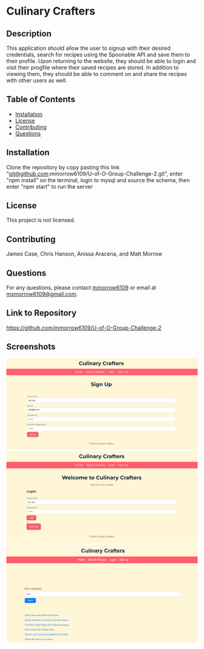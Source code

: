 
# Culinary Crafters

## Description
This application should allow the user to signup with their desired credentials, search for recipes using the Spoonable API and save them to their profile.  Upon returning to the website, they should be able to login and visit their progfile where their saved recipes are stored.  In addition to viewing them, they should be able to comment on and share the recipes with other users as well.

## Table of Contents
- [Installation](#installation)
- [License](#license)
- [Contributing](#contributing)
- [Questions](#questions)

## Installation
Clone the repository by copy pasting this link "git@github.com:mmorrow6109/U-of-O-Group-Challenge-2.git", enter "npm install" on the terminal, login to mysql and source the schema, then enter "npm start" to run the server

## License
This project is not licensed.

## Contributing
James Case, Chris Hanson, Anissa Aracena, and Matt Morrow

## Questions
For any questions, please contact [mmorrow6109](https://github.com/mmorrow6109) or email at msmorrow6109@gmail.com.

## Link to Repository
https://github.com/mmorrow6109/U-of-O-Group-Challenge-2

## Screenshots
![signup](public\img\signup.png)
![login](public\img\login.png)
![search](public\img\search.png)
